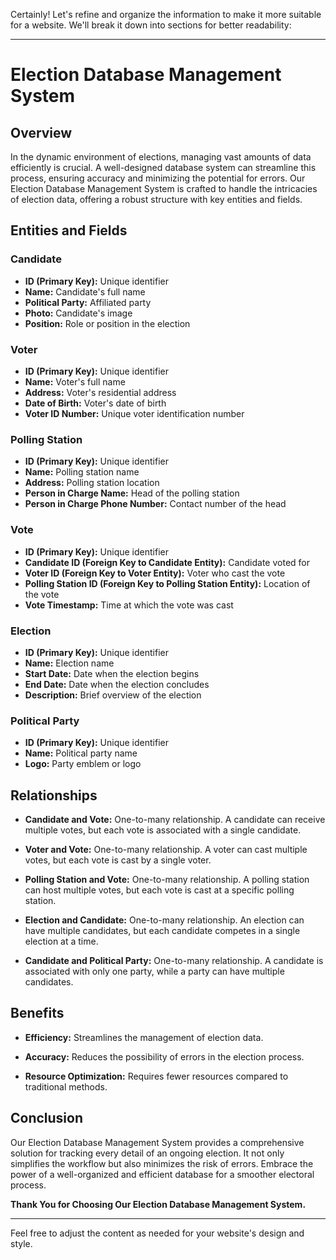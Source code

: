 Certainly! Let's refine and organize the information to make it more suitable for a website. We'll break it down into sections for better readability:

---

# **Election Database Management System**

## Overview
In the dynamic environment of elections, managing vast amounts of data efficiently is crucial. A well-designed database system can streamline this process, ensuring accuracy and minimizing the potential for errors. Our Election Database Management System is crafted to handle the intricacies of election data, offering a robust structure with key entities and fields.

## Entities and Fields

### Candidate
- **ID (Primary Key):** Unique identifier
- **Name:** Candidate's full name
- **Political Party:** Affiliated party
- **Photo:** Candidate's image
- **Position:** Role or position in the election

### Voter
- **ID (Primary Key):** Unique identifier
- **Name:** Voter's full name
- **Address:** Voter's residential address
- **Date of Birth:** Voter's date of birth
- **Voter ID Number:** Unique voter identification number

### Polling Station
- **ID (Primary Key):** Unique identifier
- **Name:** Polling station name
- **Address:** Polling station location
- **Person in Charge Name:** Head of the polling station
- **Person in Charge Phone Number:** Contact number of the head

### Vote
- **ID (Primary Key):** Unique identifier
- **Candidate ID (Foreign Key to Candidate Entity):** Candidate voted for
- **Voter ID (Foreign Key to Voter Entity):** Voter who cast the vote
- **Polling Station ID (Foreign Key to Polling Station Entity):** Location of the vote
- **Vote Timestamp:** Time at which the vote was cast

### Election
- **ID (Primary Key):** Unique identifier
- **Name:** Election name
- **Start Date:** Date when the election begins
- **End Date:** Date when the election concludes
- **Description:** Brief overview of the election

### Political Party
- **ID (Primary Key):** Unique identifier
- **Name:** Political party name
- **Logo:** Party emblem or logo

## Relationships

- **Candidate and Vote:** One-to-many relationship. A candidate can receive multiple votes, but each vote is associated with a single candidate.

- **Voter and Vote:** One-to-many relationship. A voter can cast multiple votes, but each vote is cast by a single voter.

- **Polling Station and Vote:** One-to-many relationship. A polling station can host multiple votes, but each vote is cast at a specific polling station.

- **Election and Candidate:** One-to-many relationship. An election can have multiple candidates, but each candidate competes in a single election at a time.

- **Candidate and Political Party:** One-to-many relationship. A candidate is associated with only one party, while a party can have multiple candidates.

## Benefits

- **Efficiency:** Streamlines the management of election data.
  
- **Accuracy:** Reduces the possibility of errors in the election process.

- **Resource Optimization:** Requires fewer resources compared to traditional methods.

## Conclusion

Our Election Database Management System provides a comprehensive solution for tracking every detail of an ongoing election. It not only simplifies the workflow but also minimizes the risk of errors. Embrace the power of a well-organized and efficient database for a smoother electoral process.

**Thank You for Choosing Our Election Database Management System.**

---

Feel free to adjust the content as needed for your website's design and style.